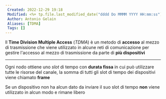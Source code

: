 ```yaml
---
 Created: 2022-12-29 19:18
 Modified: <%+ tp.file.last_modified_date("dddd Do MMMM YYYY HH:mm:ss") %>
 Author: Antonio Gelain
 Aliases: [TDMA]
 Tags: []
---
```


Il **Time Division Multiple Access** (*TDMA*) è un metodo di **accesso** al mezzo di trasmissione che viene utilizzato in alcune reti di comunicazione per gestire l'accesso al mezzo di trasmissione da parte di **più dispositivi**

---

Ogni nodo ottiene uno *slot* di tempo con **durata fissa** in cui può utilizzare tutte le risorse del canale, la somma di tutti gli slot di tempo dei dispositivi viene chiamato **frame**

Se un dispositivo non ha alcun dato da inviare il suo slot di tempo **non** viene utilizzato in alcun modo e rimane libero